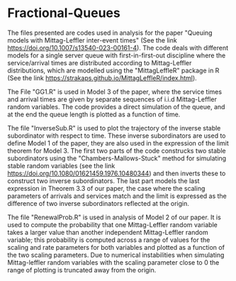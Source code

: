 # Fractional-Queues
The files presented are codes used in analysis for the paper "Queuing models with Mittag-Leffler inter-event times" (See the link https://doi.org/10.1007/s13540-023-00161-4). The code deals with different models for a single server queue with first-in-first-out discipline where the service/arrival times are distributed according to Mittag-Leffler distributions, which are modelled using the "MittagLeffleR" package in R (See the link https://strakaps.github.io/MittagLeffleR/index.html).

The File "GG1.R" is used in Model 3 of the paper, where the service times and arrival times are given by separate sequences of i.i.d Mittag-Leffler random variables. The code provides a direct simulation of the queue, and at the end the queue length is plotted as a function of time. 

The file "InverseSub.R" is used to plot the trajectory of the inverse stable subordinator with respect to time. These inverse subordinators are used to define Model 1 of the paper, they are also used in the expression of the limit theorem for Model 3. The first two parts of the code construcks two stable subordinators using the "Chambers-Mallows-Stuck" method for simulating stable random variables (see the link https://doi.org/10.1080/01621459.1976.10480344) and then inverts these to construct two inverse subordinators. The last part models the last expression in Theorem 3.3 of our paper, the case where the scaling parameters of arrivals and services match and the limit is expressed as the difference of two inverse subordinators reflected at the origin.

The file "RenewalProb.R" is used in analysis of Model 2 of our paper. It is used to compute the probability that one Mittag-Leffler random variable takes a larger value than another independent Mittag-Leffler random variable; this probability is computed across a range of values for the scaling and rate parameters for both variables and plotted as a function of the two scaling parameters. Due to numerical instabilities when simulating Mittag-leffler random variables with the scaling parameter close to 0 the range of plotting is truncated away from the origin.

